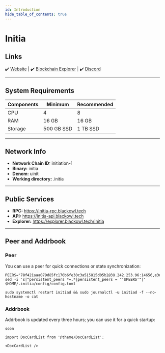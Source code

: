 ```yaml
---
id: Introduction
hide_table_of_contents: true
---
```


# Initia

## Links
 ✔️ [Website](https://initia.xyz/) |
 ✔️ [Blockchain Explorer](https://explorer.blackowl.tech/Initia/staking) |
 ✔️ [Discord](https://discord.gg/initia)

---

## **System Requirements**

| Components | Minimum      | **Recommended** |
|------------|--------------|-----------------|
| CPU        | 4            | 8               |
| RAM        | 16 GB        | 16 GB           |
| Storage    | 500 GB SSD   | 1 TB SSD      |

---

## **Network Info**

- **Network Chain ID:** initiation-1
- **Binary:** initia
- **Denom:** uinit
- **Working directory:** .initia

---

## **Public Services**

- **RPC:** https://initia-rpc.blackowl.tech
- **API:** https://initia-api.blackowl.tech
- **Explorer:** https://explorer.blackowl.tech/Initia

---

## **Peer and Addrbook**

### Peer
You can use a peer for quick connections or state synchronization:

```shell
PEERS="78f421aaa079d85fc170b6fe30c3a515815d05b2@38.242.253.96:14656,e3dc84162e19b373fada374e24d6118fa25bb80a@195.26.250.86:39656,43a5f7d0a0980278e15a64867d020e22fe24db2b@135.181.34.237:26656,a7a4a958700fd286e4f6fc317edca1231c51f403@84.46.241.109:14656,f8df8ce438bd81a01156e08acb4c0a17635466a1@37.60.231.165:17956,4ed1d051226c386f9196737e7428da70491ced4d@217.76.56.34:26656,f8308cc52d70bf5056899d7bc4e76dd9689624ad@78.46.40.115:26656,f6e0493e41e0dbb6d22a6e89a7d1beb1050c946b@65.21.226.55:14656,52e7bc1c6d526ff36d4b3520596557a313678fdb@161.97.100.75:14656,870617eea8ac5b740734a0d8f2b9a803dfece3f0@207.180.232.244:14656,d1fe6b65c48b0970e7ee6990587824becb04eb23@84.247.163.112:17956,940f6a0dbcf20869a8a06d858c1dad2f3ba5b21b@84.247.176.229:11656,700e7305dd382212b1fdc99aba2839dd2811761b@95.216.42.140:14656,fa24374f85e71a81d7807a90c0fb756f48f2ffa4@173.249.10.186:14656,ed464172d6a36d4af7713b622f6bd4ecd41641c5@116.203.67.196:14656,2ce32c6aa4d405d2d81bf13b56f80716c9f25e7f@158.220.123.85:14656,f4cc954a973483407329e41577b4276d62f7417c@176.57.150.5:14656,9ed1bc28ec400fd453ddb87f732fe64e3226ff72@161.97.76.223:14656,a54d7657863c9d5cde3f3c2b50cbc1473e26857d@65.21.83.250:14656,b7f6d018e9903ac7daeba2c6c97ed7aab945efaa@156.67.25.2:14656"
sed -i 's|^persistent_peers *=.*|persistent_peers = "'$PEERS'"|' $HOME/.initia/config/config.toml

sudo systemctl restart initiad && sudo journalctl -u initiad -f --no-hostname -o cat
```

### Addrbook
Addrbook is updated every three hours; you can use it for a quick startup:

```shell
soon
```

```mdx-code-block
import DocCardList from '@theme/DocCardList';

<DocCardList />
```

